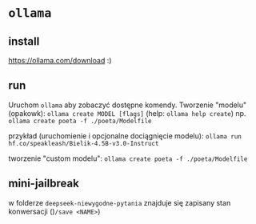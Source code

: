 # `ollama`

## install

https://ollama.com/download :)

## run

Uruchom `ollama` aby zobaczyć dostępne komendy.
Tworzenie "modelu" (opakowk): `ollama create MODEL [flags]` (help: `ollama help create`)
np. `ollama create poeta -f ./poeta/Modelfile`

przykład (uruchomienie i opcjonalne dociągnięcie modelu):
`ollama run hf.co/speakleash/Bielik-4.5B-v3.0-Instruct`

tworzenie "custom modelu":
`ollama create poeta -f ./poeta/Modelfile`

## mini-jailbreak

w folderze `deepseek-niewygodne-pytania` znajduje się zapisany stan konwersacji ()`/save <NAME>`)